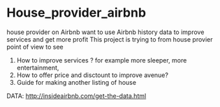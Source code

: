 # House_provider_airbnb
house provider on Airbnb want to use Airbnb history data to improve services and get more profit 
This  project is trying to from house provier point of view to see 
1)  How to improve services ?  for example more sleeper, more entertainment, 
2)  How to offer price and disctount to improve avenue?
3)  Guide for making another listing of house   

DATA:  http://insideairbnb.com/get-the-data.html
